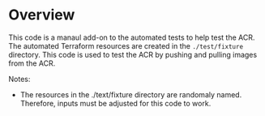 # Overview

This code is a manaul add-on to the automated tests to help test the ACR.  The automated Terraform resources are created in the `./test/fixture` directory.  This code is used to test the ACR by pushing and pulling images from the ACR.

Notes:
* The resources in the ./text/fixture directory are randomaly named.  Therefore, inputs must be adjusted for this code to work.